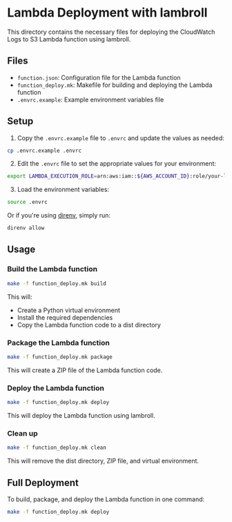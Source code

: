 # Lambda Deployment with lambroll

This directory contains the necessary files for deploying the CloudWatch Logs to S3 Lambda function using lambroll.

## Files

- `function.json`: Configuration file for the Lambda function
- `function_deploy.mk`: Makefile for building and deploying the Lambda function
- `.envrc.example`: Example environment variables file

## Setup

1. Copy the `.envrc.example` file to `.envrc` and update the values as needed:

```bash
cp .envrc.example .envrc
```

2. Edit the `.envrc` file to set the appropriate values for your environment:

```bash
export LAMBDA_EXECUTION_ROLE=arn:aws:iam::${AWS_ACCOUNT_ID}:role/your-lambda-role
```

3. Load the environment variables:

```bash
source .envrc
```

Or if you're using [direnv](https://direnv.net/), simply run:

```bash
direnv allow
```

## Usage

### Build the Lambda function

```bash
make -f function_deploy.mk build
```

This will:
- Create a Python virtual environment
- Install the required dependencies
- Copy the Lambda function code to a dist directory

### Package the Lambda function

```bash
make -f function_deploy.mk package
```

This will create a ZIP file of the Lambda function code.

### Deploy the Lambda function

```bash
make -f function_deploy.mk deploy
```

This will deploy the Lambda function using lambroll.

### Clean up

```bash
make -f function_deploy.mk clean
```

This will remove the dist directory, ZIP file, and virtual environment.

## Full Deployment

To build, package, and deploy the Lambda function in one command:

```bash
make -f function_deploy.mk deploy
```